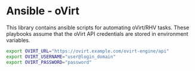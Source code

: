 # Ansible - oVirt

This library contains ansible scripts for automating oVirt/RHV tasks. These playbooks assume that the oVirt API credentials are stored in environment variables.

```bash
export OVIRT_URL="https://ovirt.example.com/ovirt-engine/api"
export OVIRT_USERNAME="user@login_domain"
export OVIRT_PASSWORD="password"
```
